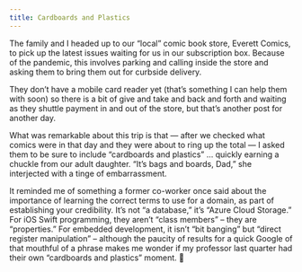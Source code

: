 ```yaml
---
title: Cardboards and Plastics
---
```


The family and I headed up to our &#8220;local&#8221; comic book store, Everett Comics, to pick up the latest issues waiting for us in our subscription box. Because of the pandemic, this involves parking and calling inside the store and asking them to bring them out for curbside delivery.



They don&#8217;t have a mobile card reader yet (that&#8217;s something I can help them with soon) so there is a bit of give and take and back and forth and waiting as they shuttle payment in and out of the store, but that&#8217;s another post for another day.



What was remarkable about this trip is that &#8212; after we checked what comics were in that day and they were about to ring up the total &#8212; I asked them to be sure to include &#8220;cardboards and plastics&#8221; &#8230; quickly earning a chuckle from our adult daughter. &#8220;It&#8217;s bags and boards, Dad,&#8221; she interjected with a tinge of embarrassment.



It reminded me of something a former co-worker once said about the importance of learning the correct terms to use for a domain, as part of establishing your credibility. It&#8217;s not &#8220;a database,&#8221; it&#8217;s &#8220;Azure Cloud Storage.&#8221; For iOS Swift programming, they aren&#8217;t &#8220;class members&#8221; &#8211; they are &#8220;properties.&#8221; For embedded development, it isn&#8217;t &#8220;bit banging&#8221; but &#8220;direct register manipulation&#8221; &#8211; although the paucity of results for a quick Google of that mouthful of a phrase makes me wonder if my professor last quarter had their own &#8220;cardboards and plastics&#8221; moment. 🙂
